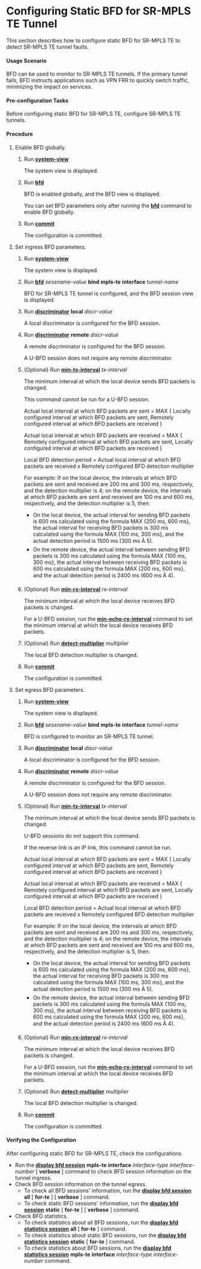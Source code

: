 Configuring Static BFD for SR-MPLS TE Tunnel
============================================

This section describes how to configure static BFD for SR-MPLS TE to detect SR-MPLS TE tunnel faults.

#### Usage Scenario

BFD can be used to monitor to SR-MPLS TE tunnels. If the primary tunnel fails, BFD instructs applications such as VPN FRR to quickly switch traffic, minimizing the impact on services.


#### Pre-configuration Tasks

Before configuring static BFD for SR-MPLS TE, configure SR-MPLS TE tunnels.


#### Procedure

1. Enable BFD globally.
   1. Run [**system-view**](cmdqueryname=system-view)
      
      
      
      The system view is displayed.
   2. Run [**bfd**](cmdqueryname=bfd)
      
      
      
      BFD is enabled globally, and the BFD view is displayed.
      
      You can set BFD parameters only after running the [**bfd**](cmdqueryname=bfd) command to enable BFD globally.
   3. Run [**commit**](cmdqueryname=commit)
      
      
      
      The configuration is committed.
2. Set ingress BFD parameters.
   1. Run [**system-view**](cmdqueryname=system-view)
      
      
      
      The system view is displayed.
   2. Run [**bfd**](cmdqueryname=bfd) *sessname-value* **bind** **mpls-te** **interface** *tunnel-name*
      
      
      
      BFD for SR-MPLS TE tunnel is configured, and the BFD session view is displayed.
   3. Run [**discriminator**](cmdqueryname=discriminator) **local** *discr-value*
      
      
      
      A local discriminator is configured for the BFD session.
   4. Run [**discriminator**](cmdqueryname=discriminator) **remote** *discr-value*
      
      
      
      A remote discriminator is configured for the BFD session.
      
      
      
      A U-BFD session does not require any remote discriminator.
   5. (Optional) Run [**min-tx-interval**](cmdqueryname=min-tx-interval) *tx-interval*
      
      
      
      The minimum interval at which the local device sends BFD packets is changed.
      
      
      
      This command cannot be run for a U-BFD session.
      
      Actual local interval at which BFD packets are sent = MAX { Locally configured interval at which BFD packets are sent, Remotely configured interval at which BFD packets are received }
      
      Actual local interval at which BFD packets are received = MAX { Remotely configured interval at which BFD packets are sent, Locally configured interval at which BFD packets are received }
      
      Local BFD detection period = Actual local interval at which BFD packets are received x Remotely configured BFD detection multiplier
      
      For example: If on the local device, the intervals at which BFD packets are sent and received are 200 ms and 300 ms, respectively, and the detection multiplier is 4; on the remote device, the intervals at which BFD packets are sent and received are 100 ms and 600 ms, respectively, and the detection multiplier is 5, then:
      * On the local device, the actual interval for sending BFD packets is 600 ms calculated using the formula MAX {200 ms, 600 ms}, the actual interval for receiving BFD packets is 300 ms calculated using the formula MAX {100 ms, 300 ms}, and the actual detection period is 1500 ms (300 ms Ã 5).
      * On the remote device, the actual interval between sending BFD packets is 300 ms calculated using the formula MAX {100 ms, 300 ms}, the actual interval between receiving BFD packets is 600 ms calculated using the formula MAX {200 ms, 600 ms}, and the actual detection period is 2400 ms (600 ms Ã 4).
   6. (Optional) Run [**min-rx-interval**](cmdqueryname=min-rx-interval) *rx-interval*
      
      
      
      The minimum interval at which the local device receives BFD packets is changed.
      
      
      
      For a U-BFD session, run the [**min-echo-rx-interval**](cmdqueryname=min-echo-rx-interval) command to set the minimum interval at which the local device receives BFD packets.
   7. (Optional) Run [**detect-multiplier**](cmdqueryname=detect-multiplier) *multiplier*
      
      
      
      The local BFD detection multiplier is changed.
   8. Run [**commit**](cmdqueryname=commit)
      
      
      
      The configuration is committed.
3. Set egress BFD parameters.
   1. Run [**system-view**](cmdqueryname=system-view)
      
      
      
      The system view is displayed.
   2. Run [**bfd**](cmdqueryname=bfd) *sessname-value* **bind** **mpls-te** **interface** *tunnel-name*
      
      
      
      BFD is configured to monitor an SR-MPLS TE tunnel.
   3. Run [**discriminator**](cmdqueryname=discriminator) **local** *discr-value*
      
      
      
      A local discriminator is configured for the BFD session.
   4. Run [**discriminator**](cmdqueryname=discriminator) **remote** *discr-value*
      
      
      
      A remote discriminator is configured for the BFD session.
      
      
      
      A U-BFD session does not require any remote discriminator.
   5. (Optional) Run [**min-tx-interval**](cmdqueryname=min-tx-interval) *tx-interval*
      
      
      
      The minimum interval at which the local device sends BFD packets is changed.
      
      
      
      U-BFD sessions do not support this command.
      
      If the reverse link is an IP link, this command cannot be run.
      
      Actual local interval at which BFD packets are sent = MAX { Locally configured interval at which BFD packets are sent, Remotely configured interval at which BFD packets are received }
      
      Actual local interval at which BFD packets are received = MAX { Remotely configured interval at which BFD packets are sent, Locally configured interval at which BFD packets are received }
      
      Local BFD detection period = Actual local interval at which BFD packets are received x Remotely configured BFD detection multiplier
      
      For example: If on the local device, the intervals at which BFD packets are sent and received are 200 ms and 300 ms, respectively, and the detection multiplier is 4; on the remote device, the intervals at which BFD packets are sent and received are 100 ms and 600 ms, respectively, and the detection multiplier is 5, then:
      * On the local device, the actual interval for sending BFD packets is 600 ms calculated using the formula MAX {200 ms, 600 ms}, the actual interval for receiving BFD packets is 300 ms calculated using the formula MAX {100 ms, 300 ms}, and the actual detection period is 1500 ms (300 ms Ã 5).
      * On the remote device, the actual interval between sending BFD packets is 300 ms calculated using the formula MAX {100 ms, 300 ms}, the actual interval between receiving BFD packets is 600 ms calculated using the formula MAX {200 ms, 600 ms}, and the actual detection period is 2400 ms (600 ms Ã 4).
   6. (Optional) Run [**min-rx-interval**](cmdqueryname=min-rx-interval) *rx-interval*
      
      
      
      The minimum interval at which the local device receives BFD packets is changed.
      
      
      
      For a U-BFD session, run the [**min-echo-rx-interval**](cmdqueryname=min-echo-rx-interval) command to set the minimum interval at which the local device receives BFD packets.
   7. (Optional) Run [**detect-multiplier**](cmdqueryname=detect-multiplier) *multiplier*
      
      
      
      The local BFD detection multiplier is changed.
   8. Run [**commit**](cmdqueryname=commit)
      
      
      
      The configuration is committed.

#### Verifying the Configuration

After configuring static BFD for SR-MPLS TE, check the configurations.

* Run the [**display bfd session**](cmdqueryname=display+bfd+session) **mpls-te** **interface** *interface-type* *interface-number* [ **verbose** ] command to check BFD session information on the tunnel ingress.
* Check BFD session information on the tunnel egress.
  + To check all BFD sessions' information, run the [**display bfd session**](cmdqueryname=display+bfd+session) **all** [ **for-te** ] [ **verbose** ] command.
  + To check static BFD sessions' information, run the [**display bfd session**](cmdqueryname=display+bfd+session) **static** [ **for-te** ] [ **verbose** ] command.
* Check BFD statistics.
  + To check statistics about all BFD sessions, run the [**display bfd statistics session**](cmdqueryname=display+bfd+statistics+session) **all** [ **for-te** ] command.
  + To check statistics about static BFD sessions, run the [**display bfd statistics session**](cmdqueryname=display+bfd+statistics+session) **static** [ **for-te** ] command.
  + To check statistics about BFD sessions, run the [**display bfd statistics session**](cmdqueryname=display+bfd+statistics+session) **mpls-te** **interface** *interface-type* *interface-number* command.